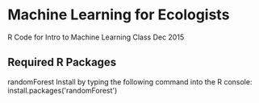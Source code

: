 # Machine Learning for Ecologists
R Code for Intro to Machine Learning Class Dec 2015

## Required R Packages
randomForest
Install by typing the following command into the R console:
install.packages('randomForest')



